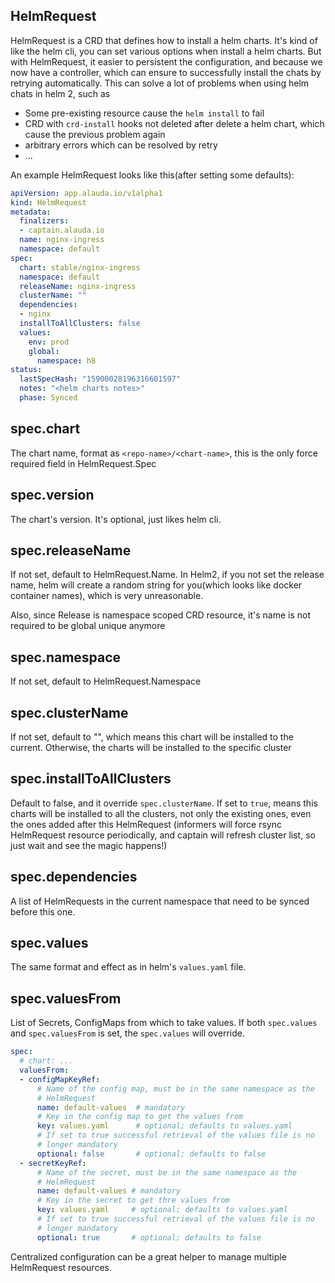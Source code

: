 ## HelmRequest

HelmRequest is a CRD that defines how to install a helm charts. It's kind of  like the helm cli, you can set various options when install a helm charts. But with HelmRequest, it easier to persistent the configuration, and because we now have a controller, which can ensure to successfully install the chats by retrying automatically.  This can solve a lot of problems when using helm chats in helm 2, such as 

* Some pre-existing resource cause the `helm install` to fail
* CRD with `crd-install` hooks not deleted after delete a helm chart, which cause the previous problem again
* arbitrary errors which can be resolved by retry
* ... 


An example HelmRequest looks like this(after setting some defaults):



```yaml
apiVersion: app.alauda.io/v1alpha1
kind: HelmRequest
metadata:
  finalizers:
  - captain.alauda.io
  name: nginx-ingress
  namespace: default
spec:
  chart: stable/nginx-ingress
  namespace: default
  releaseName: nginx-ingress
  clusterName: ""
  dependencies:
  - nginx
  installToAllClusters: false
  values:
    env: prod
    global:
      namespace: h8
status:
  lastSpecHash: "15900028196316601597"
  notes: "<helm charts notes>"
  phase: Synced
```

## spec.chart

The chart name, format as `<repo-name>/<chart-name>`,  this is the only force required field in HelmRequest.Spec


## spec.version

The chart's version. It's optional, just likes helm cli.


## spec.releaseName
If not set, default to HelmRequest.Name. In Helm2, if you not set the release name, helm will create a random string for you(which looks like docker container names),
which is very unreasonable.

Also, since Release is namespace scoped CRD resource, it's name is not required to be global unique anymore

## spec.namespace

If not set, default to HelmRequest.Namespace


## spec.clusterName
If not set, default to "", which means this chart will be installed to the current. Otherwise, the charts will be installed to the specific cluster

## spec.installToAllClusters

Default to false, and it override `spec.clusterName`. If set to `true`, means this charts will be installed to all the clusters, not only the existing ones, 
even the ones added after this HelmRequest (informers will force rsync HelmRequest resource periodically, and captain will refresh cluster list, so just wait and see the magic happens!)


## spec.dependencies

A list of HelmRequests in the current namespace that need to be synced before this one.


## spec.values
The same format and effect as in helm's `values.yaml` file. 

## spec.valuesFrom

List of Secrets, ConfigMaps from which to take values.  If both `spec.values` and `spec.valuesFrom` is set, the `spec.values` will override.

```yaml
spec:
  # chart: ...
  valuesFrom:
  - configMapKeyRef:
      # Name of the config map, must be in the same namespace as the
      # HelmRequest 
      name: default-values  # mandatory
      # Key in the config map to get the values from
      key: values.yaml      # optional; defaults to values.yaml
      # If set to true successful retrieval of the values file is no
      # longer mandatory
      optional: false       # optional; defaults to false
  - secretKeyRef:
      # Name of the secret, must be in the same namespace as the
      # HelmRequest
      name: default-values # mandatory
      # Key in the secret to get thre values from
      key: values.yaml     # optional; defaults to values.yaml
      # If set to true successful retrieval of the values file is no
      # longer mandatory
      optional: true       # optional; defaults to false
```

Centralized configuration can be a great helper to manage multiple HelmRequest resources. 









